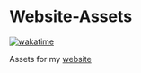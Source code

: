 # Website-Assets

[![wakatime](https://wakatime.com/badge/user/f9d04252-581b-43cf-8bc2-31351c68d2e6/project/788b24ec-15b1-45a4-9972-e3ef1b51677c.svg)](https://wakatime.com/badge/user/f9d04252-581b-43cf-8bc2-31351c68d2e6/project/788b24ec-15b1-45a4-9972-e3ef1b51677c)

Assets for my [website](https://github.com/Mephisto5558/Teufelsbot-Website)
